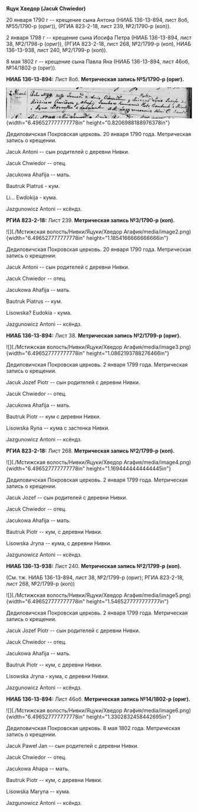 **Яцук Хведор (Jacuk Chwiedor)**

20 января 1790 г -- крещение сына Антона (НИАБ 136-13-894, лист 8об,
№55/1790-р (ориг)), (РГИА 823-2-18, лист 239, №2/1790-р (коп)).

2 января 1798 г -- крещение сына Иосифа Петра (НИАБ 136-13-894, лист 38,
№2/1798-р (ориг)), (РГИА 823-2-18, лист 268, №2/1799-р (коп), НИАБ
136-13-938, лист 240, №2/1799-р (коп)).

8 мая 1802 г -- крещение сына Павла Яна (НИАБ 136-13-894, лист 46об,
№14/1802-р (ориг)).

**НИАБ 136-13-894:** Лист 8об. **Метрическая запись №5/1790-р (ориг).**

![](./media/011a9784f5f670f74800c8387135800299230d41.png){width="6.496527777777778in"
height="0.8206988188976378in"}

Дедиловичская Покровская церковь. 20 января 1790 года. Метрическая
запись о крещении.

Jacuk Antoni -- сын родителей с деревни Нивки.

Jacuk Chwiedor -- отец.

Jacukowa Ahafija -- мать.

Bautruk Piatruś - кум.

Li... Ewdokija - кума.

Jazgunowicz Antoni -- ксёндз.

**РГИА 823-2-18:** Лист 239. **Метрическая запись №3/1790-р (коп).**

![](./Мстижская волость/Нивки/Яцуки/Хведор Агафия/media/image2.png){width="6.496527777777778in"
height="1.1854166666666666in"}

Дедиловичская Покровская церковь. 20 января 1790 года. Метрическая
запись о крещении.

Jacuk Antoni -- сын родителей с деревни Нивки.

Jacuk Chwiedor -- отец.

Jacukowa Ahafija -- мать.

Bautruk Piatrus -- кум.

Lisowska? Eudokia - кума.

Jazgunowicz Antoni -- ксёндз.

**НИАБ 136-13-894:** Лист 38. **Метрическая запись №2/1799-р (ориг).**

![](./Мстижская волость/Нивки/Яцуки/Хведор Агафия/media/image3.png){width="6.496527777777778in"
height="1.0862193788276466in"}

Дедиловичская Покровская церковь. 2 января 1799 года. Метрическая запись
о крещении.

Jacuk Jozef Piotr -- сын родителей с деревни Нивки.

Jacuk Chwiedor -- отец.

Jacukowa Ahafija -- мать.

Bautruk Piotr -- кум с деревни Нивки.

Lisowska Ryna -- кума с застенка Нивки.

Jazgunowicz Antoni -- ксёндз.

**РГИА 823-2-18:** Лист 268. **Метрическая запись №2/1799-р (коп).**

![](./Мстижская волость/Нивки/Яцуки/Хведор Агафия/media/image4.png){width="6.496527777777778in"
height="1.1694444444444445in"}

Дедиловичская Покровская церковь. 2 января 1799 года. Метрическая запись
о крещении.

Jacuk Jozef -- сын родителей с деревни Нивки.

Jacuk Chwiedor -- отец.

Jacukowa Ahafija -- мать.

Bautruk Piotr -- кум, с деревни Нивки.

Lisowska Jryna -- кума, с деревни Нивки.

Jazgunowicz Antoni -- ксёндз.

**НИАБ 136-13-938:** Лист 240. **Метрическая запись №2/1799-р (коп).**

(См. тж. НИАБ 136-13-894, лист 38, №2/1799-р (ориг); РГИА 823-2-18, лист
268, №2/1799-р (коп))

![](./Мстижская волость/Нивки/Яцуки/Хведор Агафия/media/image5.png){width="6.496527777777778in"
height="1.5465277777777777in"}

Дедиловичская Покровская церковь. 2 января 1799 года. Метрическая запись
о крещении.

Jacuk Jozef Piotr -- сын родителей с деревни Нивки.

Jacuk Chwiedor -- отец.

Jacukowa Ahafija -- мать.

Bautruk Piotr -- кум, с деревни Нивки.

Lisowska Jryna - кума, с деревни Нивки.

Jazgunowicz Antoni -- ксёндз.

**НИАБ 136-13-894:** Лист 46об. **Метрическая запись №14/1802-р
(ориг).**

![](./Мстижская волость/Нивки/Яцуки/Хведор Агафия/media/image6.png){width="6.496527777777778in"
height="1.3302832458442695in"}

Дедиловичская Покровская церковь. 8 мая 1802 года. Метрическая запись о
крещении.

Jacuk Paweł Jan -- сын родителей с деревни Нивки.

Jacuk Chwiedor -- отец.

Jacukowa Ahapa -- мать.

Bautruk Piotr -- кум, с деревни Нивки.

Lisowska Maryna -- кума.

Jazgunowicz Antoni -- ксёндз.
